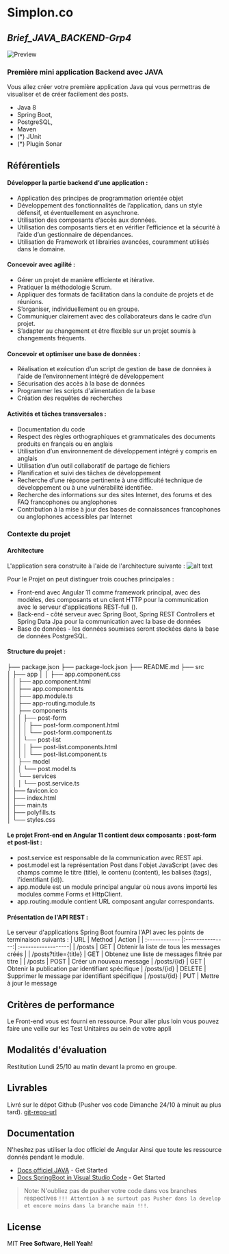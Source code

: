 # Simplon.co

## _Brief_JAVA_BACKEND-Grp4_

![Preview](https://github.com/yabarji59/Brief_JAVA_BACKEND-Grp4/blob/main/Java8.png?raw=true)

### Première mini application Backend avec JAVA  
Vous allez créer votre première application Java qui vous permettras de visualiser et de créer facilement des posts.  
- Java 8
- Spring Boot, 
- PostgreSQL, 
- Maven 
- (*) JUnit 
- (*) Plugin Sonar  

## Référentiels 
#### Développer la partie backend d’une application :  
- Application des principes de programmation orientée objet
- Développement des fonctionnalités de l’application, dans un style défensif, et éventuellement en asynchrone.
- Utilisation des composants d’accès aux données. 
- Utilisation des composants tiers et en vérifier l’efficience et la sécurité à l’aide d’un gestionnaire de dépendances. 
- Utilisation de Framework et librairies avancées, couramment utilisés dans le domaine.  

#### Concevoir avec agilité : 
- Gérer un projet de manière efficiente et itérative. 
- Pratiquer la méthodologie Scrum. 
- Appliquer des formats de facilitation dans la conduite de projets et de réunions. 
- S’organiser, individuellement ou en groupe. 
- Communiquer clairement avec des collaborateurs dans le cadre d’un projet. 
- S’adapter au changement et être flexible sur un projet soumis à changements fréquents.

#### Concevoir et optimiser une base de données : 
- Réalisation et exécution d’un script de gestion de base de données à l'aide de l’environnement intégré de développement
- Sécurisation des accès à la base de données 
- Programmer les scripts d'alimentation de la base 
- Création des requêtes de recherches

#### Activités et tâches transversales : 
- Documentation du code 
- Respect des règles orthographiques et grammaticales des documents produits en français ou en anglais 
- Utilisation d’un environnement de développement intégré y compris en anglais 
- Utilisation d’un outil collaboratif de partage de fichiers 
- Planification et suivi des tâches de développement 
- Recherche d’une réponse pertinente à une difficulté technique de développement ou à une vulnérabilité identifiée. 
- Recherche des informations sur des sites Internet, des forums et des FAQ francophones ou anglophones 
- Contribution à la mise à jour des bases de connaissances francophones ou anglophones accessibles par Internet 

### Contexte du projet 
#### Architecture 
L'application sera construite à l'aide de l'architecture suivante : 
![alt text](https://github.com/yabarji59/Brief_JAVA_BACKEND-Grp4/blob/main/FrontEnd.png?raw=true)

Pour le Projet on peut distinguer trois couches principales :  
- Front-end avec Angular 11 comme framework principal, avec des modèles, des composants et un client HTTP pour la communication avec le serveur d'applications REST-full ().
- Back-end - côté serveur avec Spring Boot, Spring REST Controllers et Spring Data Jpa pour la communication avec la base de données
- Base de données - les données soumises seront stockées dans la base de données PostgreSQL. 

#### Structure du projet :
├── package.json 
├── package-lock.json 
├── README.md 
├── src  
│   ├── app 
│   │   ├── app.component.css  
│   │   ├── app.component.html  
│   │   ├── app.component.ts  
│   │   ├── app.module.ts  
│   │   ├── app-routing.module.ts  
│   │   ├── components  
│   │   │   ├── post-form  
│   │   │   │   ├── post-form.component.html  
│   │   │   │   └── post-form.component.ts  
│   │   │   └── post-list  
│   │   │   │   ├── post-list.components.html  
│   │   │   │   └── post-list.component.ts  
│   │   ├── model  
│   │   │   └── post.model.ts  
│   │   └── services  
│   │   │   └── post.service.ts  
│   ├── favicon.ico  
│   ├── index.html  
│   ├── main.ts  
│   ├── polyfills.ts  
│   └── styles.css 

#### Le projet Front-end en Angular 11 contient deux composants : post-form et post-list :
- post.service est responsable de la communication avec REST api.
- post.model est la représentation Post dans l'objet JavaScript (avec des champs comme le titre (title), le contenu (content), les balises (tags), l'identifiant (id)).
- app.module est un module principal angular où nous avons importé les modules comme Forms et HttpClient.
- app.routing.module contient URL composant angular correspondants. 

#### Présentation de l'API REST :
Le serveur d'applications Spring Boot fournira l'API avec les points de terminaison suivants : 
| URL  | Method  | Action |
| :------------ |:---------------:| :------------------|
| /posts       | GET | Obtenir la liste de tous les messages créés |
| /posts?title={title} | GET | Obtenez une liste de messages filtrée par titre |
| /posts | POST |  Créer un nouveau message 
| /posts/{id}  | GET |  Obtenir la publication par identifiant spécifique 
| /posts/{id}  | DELETE |  Supprimer le message par identifiant spécifique
| /posts/{id}  | PUT |  Mettre à jour le message 

## Critères de performance 
Le Front-end vous est fourni en ressource. 
Pour aller plus loin vous pouvez faire une veille sur les Test Unitaires au sein de votre appli  

## Modalités d'évaluation 
Restitution Lundi 25/10 au matin devant la promo en groupe. 

## Livrables 
Livré sur le dépot Github (Pusher vos code Dimanche 24/10 à minuit au plus tard).
[git-repo-url]

## Documentation
N'hesitez pas utiliser la doc officiel de Angular
Ainsi que toute les ressource donnés pendant le module.
- [Docs officiel JAVA] - Get Started
- [Docs SpringBoot in Visual Studio Code] - Get Started

> Note: N'oubliez pas de pusher votre code dans vos branches respectives `!!! Attention à ne surtout pas Pusher dans la develop et encore moins dans la branche main !!!`.

## License
MIT
**Free Software, Hell Yeah!**

   [git-repo-url]: <https://github.com/yabarji59/Brief_JAVA_BACKEND-Grp1.git>
   [Docs officiel JAVA]: <https://docs.oracle.com/en/java/>
   [Docs SpringBoot in Visual Studio Code]: <https://code.visualstudio.com/docs/java/java-spring-boot>
